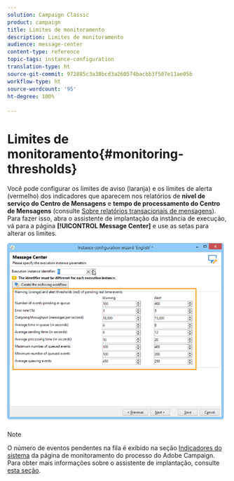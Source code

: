 ```yaml
---
solution: Campaign Classic
product: campaign
title: Limites de monitoramento
description: Limites de monitoramento
audience: message-center
content-type: reference
topic-tags: instance-configuration
translation-type: ht
source-git-commit: 972885c3a38bcd3a260574bacbb3f507e11ae05b
workflow-type: ht
source-wordcount: '95'
ht-degree: 100%

---
```



# Limites de monitoramento{#monitoring-thresholds}

Você pode configurar os limites de aviso (laranja) e os limites de alerta (vermelho) dos indicadores que aparecem nos relatórios de **nível de serviço do Centro de Mensagens** e **tempo de processamento do Centro de Mensagens** (consulte [Sobre relatórios transacionais de mensagens](../../message-center/using/about-transactional-messaging-reports.md)). Para fazer isso, abra o assistente de implantação da instância de execução, vá para a página **[!UICONTROL Message Center]** e use as setas para alterar os limites.

![](assets/messagecenter_monitor_events_001.png)

>[!NOTE]
>
>O número de eventos pendentes na fila é exibido na seção [Indicadores do sistema](../../production/using/monitoring-processes.md#system-indicators) da página de monitoramento do processo do Adobe Campaign. Para obter mais informações sobre o assistente de implantação, consulte [esta seção](../../installation/using/deploying-an-instance.md#deployment-wizard).

